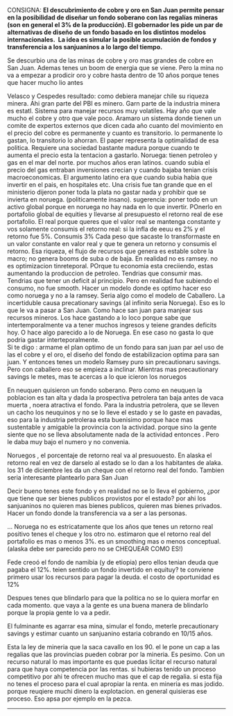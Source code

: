 
CONSIGNA:
**El descubrimiento de cobre y oro en San Juan permite pensar en la posibilidad de diseñar un fondo soberano con las regalías mineras (son en general el 3% de la producción). El gobernador les pide un par de alternativas de diseño de un fondo basado en los distintos modelos internacionales.  La idea es simular la posible acumulación de fondos y transferencia a los sanjuaninos a lo largo del tiempo.**


Se descurbio una de las minas de cobre y oro mas grandes de cobre en San Juan.  Ademas tenes un boom de energia que se viene. Pero la mina no va a empezar a prodicir oro y cobre hasta dentro de 10 años porque tenes que hacer mucho lio antes 

Velasco y Cespedes  resultado: como debiera manejar chile su riqueza minera. Ahi gran parte del PBI es minero. Garn parte de la industria minera es estatl. Sistema para manejar recursos muy volatiles. Hay año que vale mucho el cobre y otro que vale poco. Aramaro  un sistema donde tienen un comite de expertos externos que dicen cada año cuanto del movimiento en el precio del cobre es permanente y cuanto es transitorio. lo permanente lo gastan, lo transitorio lo ahorran. El paper representa la optimalidad de esa politica. Requiere una sociedad  bastante madura porque cuando te aumenta el precio esta la tentacion a gastarlo.
Noruega: tienen petroleo y gas en el mar del norte. por muchos años eran latinos. cuando subia el precio del gas entraban inversiones crecian y cuando bajaba tenian crisis macroeconomicas. El argumento latino era que cuando subia habia que invertir en el pais, en hospitales etc. Una crisis fue tan grande que en el ministerio dijeron poner toda la plata no gastar nada y prohibir que se invierta en noruega. (politicamente insano). sugerencia: poner todo en un activo global porque en noruega no hay nada en lo que invertir.  POnerlo en portafolio global de equities y llevarse al presupuesto el retorno real de ese portafolio. 
El real porque queres que el valor real se mantenga constante y vos solamente consumis el retorno real: si la infla de eeuu es 2% y el retorno fue 5%. Consumis 3%
Cada peso que sacaste lo transformaste en un valor constante en valor real y que te genera un retorno y consumis el retorno. Esa riqueza, el flujo de recursos que genera es estable sobre la macro; no genera booms de suba o de baja. 
En realidad no es ramsey. no es optimizacion tinreteporal. POrque tu economia esta creciiendo, estas aumentando la produccion de petroleo. Tendrias que consumir mas. Tendrias que tener un deficit al principio. Pero en realidad fue subiendo el consumo, no fue smooth. 
Hacer un modelo donde es optimo hacer eso como noruega y no a la ramsey. Seria algo como el modelo de Caballero. La incertiduble causa precationary savings (al infinito seria Noruega).
Eso es lo que le va a pasar a San Juan. Como hace san juan para manjear sus recursos mineros. Los hace gastando a lo loco porque sabe que intertemporalmente va a tener muchos ingresos y teiene grandes deficits hoy. O hace algo parecido a lo de Noruega. En ese caso no gasta lo que podria gastar interteporalmente.  
Si te digo : armame el plan optimo de un fondo para san juan par ael uso de las el cobre y el oro, el diseño del fondo de estabilizacion optima para san juan.  Y entonces tenes un modelo Ramsey puro sin precautionaru savings. Pero con caballero eso se empieza a inclinar. Mientras mas precautionary savings le metes, mas te acercas a lo que icieron los noruegos

En neuquen quisieron un fondo soberano. Pero como en neuquen la poblacion es tan alta y dada la prospectiva petrolera tan baja antes de vaca muerta , noera atractiva el fondo. Para la industria petrolera, que se lleven un cacho los neuquinos y no se lo lleve el estado y se lo gaste en pavadas, eso para la industria petroleraa esta buenisimo porque hace mas sustentable y amigable la provincia con la actividad. porque sino la gente siente que no se lleva absolutamente nada de la actividad entonces . Pero le daba muy bajo el numero y no convenia. 

Noruegos , el porcentaje de retorno real va al presuouesto. En alaska el retorno real en vez de darselo al estado se lo dan a los habitantes de alaka. los 31 de diciembre les da un cheque con el retorno real del fondo. Tambien seria interesante plantearlo para San Juan

Decir bueno tenes este fondo y en realidad no se lo lleva el gobierno, ¿por que tiene que ser bienes publicos provistos por el estado? por ahi los sanjuaninos no quieren mas bienes publicos, quieren mas bienes privados. Hacer un fondo donde la transferencia va a ser a las personas. 

... Noruega no es estricatamente que los años que tenes un retorno real positivo tenes el cheque y los otro no. estimaron que el retorno real del portafolio es mas o menos 3%. es un smoothing mas o menos conceptual. (alaska debe ser parecido pero no se CHEQUEAR COMO ES!)

Fede creoó el fondo de namibia (y de etiopia) pero ellos tenian deuda que pagaba el 12%. teien sentido un fondo invertido en equituy? te conviene primero usar los recursos para pagar la deuda. el costo de oportunidad es 12%

Despues tenes que blindarlo para que la politica no se lo quiera morfar en cada momento. que vaya a la gente es una buena manera de blindarlo porque la propia gente lo va a pedir.

El fulminante es agarrar esa mina, simular el fondo, meterle precautionary savings y estimar cuanto un sanjuanino estaria cobrando en 10/15 años.  


Esta la ley de mineria que la saca cavallo en los 90. el le pone un cap a las regalias que las provincias pueden cobrar por la mineria. Es pesimo. Con un recurso natural lo mas importante es que puedas licitar el recurso natural para que haya competencia por las rentas. si hubieras tenido un proceso competitivo por ahi te ofrecen mucho mas que el cap de regalia. si esta fija no tenes el proceso para el cual apropiar la renta. en mineria es mas jodido. porque reuqiere muchi dinero la explotacion. en general quisieras ese proceso. Eso apsa por ejemplo en la pezca.


---
